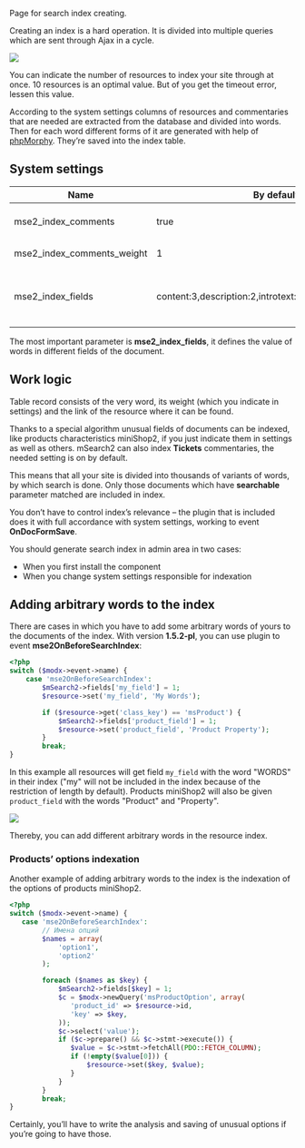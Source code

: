 Page for search index creating.

Creating an index is a hard operation. It is divided into multiple queries which are sent through Ajax in a cycle.

[![](https://file.modx.pro/files/e/8/a/e8abae2883fc9b722910b31930910d09s.jpg)](https://file.modx.pro/files/e/8/a/e8abae2883fc9b722910b31930910d09.png)

You can indicate the number of resources to index your site through at once.
10 resources is an optimal value.
But of you get the timeout error, lessen this value.


According to the system settings columns of resources and commentaries that are needed are extracted from the database and divided into words.
Then for each word different forms of it are generated with help of [phpMorphy][1]. They’re saved into the index table.

## System settings

Name                       | By default | Description
---------------------------|------------|------------------------------------------------------------------
mse2_index_comments        | true       | Activate the indexation of commentaries for component **Tickets**
mse2_index_comments_weight | 1          | Search weight of a word from the commentary
mse2_index_fields			| content:3,description:2,introtext:2,pagetitle:3,longtitle:3	| Indexation of the resource fields setting. Name of the field and its weight after a colon. mse2_index_min_words_length	| 4						| Minimal length of a word for its participation in search.

The most important parameter is **mse2_index_fields**, it defines the value of words in different fields of the document.

## Work logic

Table record consists of the very word, its weight (which you indicate in settings) and the link of the resource where it can be found.

Thanks to a special algorithm unusual fields of documents can be indexed, like products characteristics miniShop2,
if you just indicate them in settings as well as others.
mSearch2 can also index **Tickets** commentaries,
the needed setting is on by default.

This means that all your site is divided into thousands of variants of words, by which search is done.
Only those documents which have **searchable** parameter matched are included in index.

You don’t have to control index’s relevance – the plugin that is included does it with full accordance with system settings, working to event **OnDocFormSave**.

You should generate search index in admin area in two cases:

* When you first install the component
* When you change system settings responsible for indexation

## Adding arbitrary words to the index

There are cases in which you have to add some arbitrary words of yours to the documents of the index. With version **1.5.2-pl**, you can use plugin to event **mse2OnBeforeSearchIndex**:

```php
<?php
switch ($modx->event->name) {
	case 'mse2OnBeforeSearchIndex':
		$mSearch2->fields['my_field'] = 1;
		$resource->set('my_field', 'My Words');

		if ($resource->get('class_key') == 'msProduct') {
			$mSearch2->fields['product_field'] = 1;
			$resource->set('product_field', 'Product Property');
		}
		break;
}
```

In this example all resources will get field `my_field` with the word "WORDS" in their index ("my" will not be included in the index because of the restriction of length by default). Products miniShop2 will also be given `product_field` with the words "Product" and "Property".

[![](https://file.modx.pro/files/5/7/9/579567140e4f4e8667380edd9ee2b224s.jpg)](https://file.modx.pro/files/5/7/9/579567140e4f4e8667380edd9ee2b224.png)

Thereby, you can add different arbitrary words in the resource index.

### Products’ options indexation

Another example of adding arbitrary words to the index is the indexation of the options of products miniShop2.

```php
<?php
switch ($modx->event->name) {
   case 'mse2OnBeforeSearchIndex':
        // Имена опций
        $names = array(
            'option1',
            'option2'
        );

        foreach ($names as $key) {
            $mSearch2->fields[$key] = 1;
            $c = $modx->newQuery('msProductOption', array(
               'product_id' => $resource->id,
               'key' => $key,
            ));
            $c->select('value');
            if ($c->prepare() && $c->stmt->execute()) {
               $value = $c->stmt->fetchAll(PDO::FETCH_COLUMN);
               if (!empty($value[0])) {
                   $resource->set($key, $value);
               }
            }
        }
        break;
}
```

Certainly, you’ll have to write the analysis and saving of unusual options if you’re going to have those.

[1]: http://phpmorphy.sourceforge.net/dokuwiki/

